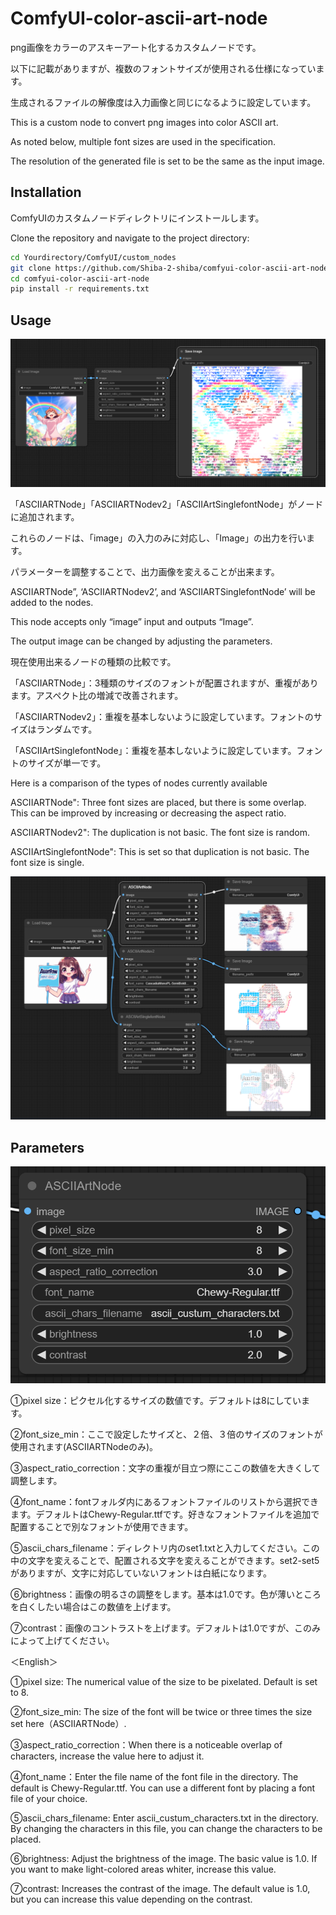 # ComfyUI-color-ascii-art-node


png画像をカラーのアスキーアート化するカスタムノードです。

以下に記載がありますが、複数のフォントサイズが使用される仕様になっています。

生成されるファイルの解像度は入力画像と同じになるように設定しています。

This is a custom node to convert png images into color ASCII art.

As noted below, multiple font sizes are used in the specification.

The resolution of the generated file is set to be the same as the input image.

## Installation

ComfyUIのカスタムノードディレクトリにインストールします。

Clone the repository and navigate to the project directory:

```bash
cd Yourdirectory/ComfyUI/custom_nodes
git clone https://github.com/Shiba-2-shiba/comfyui-color-ascii-art-node.git
cd comfyui-color-ascii-art-node
pip install -r requirements.txt

```

## Usage

![Example Workflow](https://github.com/Shiba-2-shiba/comfyui-color-ascii-art-node/blob/main/ref_image/flow_exmaple.png)

「ASCIIARTNode」「ASCIIARTNodev2」「ASCIIArtSinglefontNode」がノードに追加されます。

これらのノードは、「image」の入力のみに対応し、「Image」の出力を行います。

パラメーターを調整することで、出力画像を変えることが出来ます。


ASCIIARTNode”, ‘ASCIIARTNodev2’, and ‘ASCIIARTSinglefontNode’ will be added to the nodes.

This node accepts only “image” input and outputs “Image”.

The output image can be changed by adjusting the parameters.


現在使用出来るノードの種類の比較です。

「ASCIIARTNode」：3種類のサイズのフォントが配置されますが、重複があります。アスペクト比の増減で改善されます。

「ASCIIARTNodev2」：重複を基本しないように設定しています。フォントのサイズはランダムです。

「ASCIIArtSinglefontNode」：重複を基本しないように設定しています。フォントのサイズが単一です。


Here is a comparison of the types of nodes currently available

ASCIIARTNode": Three font sizes are placed, but there is some overlap. This can be improved by increasing or decreasing the aspect ratio.

ASCIIARTNodev2": The duplication is not basic. The font size is random.

ASCIIArtSinglefontNode": This is set so that duplication is not basic. The font size is single.


![Example Workflow](https://github.com/Shiba-2-shiba/comfyui-color-ascii-art-node/blob/main/ref_image/flowexmaple_3.png)


## Parameters


![Example Workflow](https://github.com/Shiba-2-shiba/comfyui-color-ascii-art-node/blob/main/ref_image/Asciiartnode.png)


①pixel size：ピクセル化するサイズの数値です。デフォルトは8にしています。

②font_size_min：ここで設定したサイズと、２倍、３倍のサイズのフォントが使用されます(ASCIIARTNodeのみ)。

③aspect_ratio_correction：文字の重複が目立つ際にここの数値を大きくして調整します。

④font_name：fontフォルダ内にあるフォントファイルのリストから選択できます。デフォルトはChewy-Regular.ttfです。好きなフォントファイルを追加で配置することで別なフォントが使用できます。

⑤ascii_chars_filename：ディレクトリ内のset1.txtと入力してください。この中の文字を変えることで、配置される文字を変えることができます。set2-set5がありますが、文字に対応していないフォントは白紙になります。

⑥brightness：画像の明るさの調整をします。基本は1.0です。色が薄いところを白くしたい場合はこの数値を上げます。

⑦contrast：画像のコントラストを上げます。デフォルトは1.0ですが、このみによって上げてください。


＜English＞

①pixel size: The numerical value of the size to be pixelated. Default is set to 8.

②font_size_min: The size of the font will be twice or three times the size set here（ASCIIARTNode）.

③aspect_ratio_correction：When there is a noticeable overlap of characters, increase the value here to adjust it.

④font_name：Enter the file name of the font file in the directory. The default is Chewy-Regular.ttf. You can use a different font by placing a font file of your choice.

⑤ascii_chars_filename: Enter ascii_custum_characters.txt in the directory. By changing the characters in this file, you can change the characters to be placed.

⑥brightness: Adjust the brightness of the image. The basic value is 1.0. If you want to make light-colored areas whiter, increase this value.

⑦contrast: Increases the contrast of the image. The default value is 1.0, but you can increase this value depending on the contrast.








